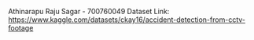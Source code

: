 Athinarapu Raju Sagar - 700760049
Dataset Link: https://www.kaggle.com/datasets/ckay16/accident-detection-from-cctv-footage
